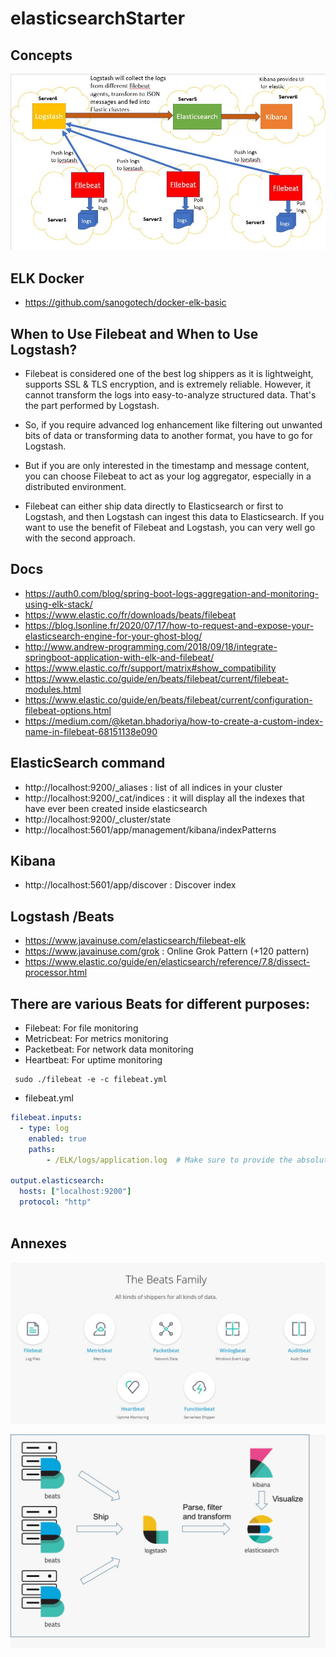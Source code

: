 # elasticsearchStarter

## Concepts

![All Beats](https://github.com/sanogotech/elasticsearchStarter/blob/main/docs/images/beats-logstash.jpg)

## ELK Docker

- https://github.com/sanogotech/docker-elk-basic

## When to Use Filebeat and When to Use Logstash?

- Filebeat is considered one of the best log shippers as it is lightweight, supports SSL & TLS encryption, and is extremely reliable. However, it cannot transform the logs into easy-to-analyze structured data. 
That's the part performed by Logstash.

- So, if you require advanced log enhancement like filtering out unwanted bits of data or transforming data to another format, you have to go for Logstash.

- But if you are only interested in the timestamp and message content, you can choose Filebeat to act as your log aggregator, especially in a distributed environment.

- Filebeat can either ship data directly to Elasticsearch or first to Logstash, and then Logstash can ingest this data to Elasticsearch. If you want to use the benefit of Filebeat and Logstash, you can very well go with the second approach.
##  Docs
- https://auth0.com/blog/spring-boot-logs-aggregation-and-monitoring-using-elk-stack/
- https://www.elastic.co/fr/downloads/beats/filebeat
- https://blog.lsonline.fr/2020/07/17/how-to-request-and-expose-your-elasticsearch-engine-for-your-ghost-blog/
- http://www.andrew-programming.com/2018/09/18/integrate-springboot-application-with-elk-and-filebeat/
- https://www.elastic.co/fr/support/matrix#show_compatibility
- https://www.elastic.co/guide/en/beats/filebeat/current/filebeat-modules.html
- https://www.elastic.co/guide/en/beats/filebeat/current/configuration-filebeat-options.html
- https://medium.com/@ketan.bhadoriya/how-to-create-a-custom-index-name-in-filebeat-68151138e090
## ElasticSearch command

- http://localhost:9200/_aliases   : list of all indices in your cluster
- http://localhost:9200/_cat/indices : it will display all the indexes that have ever been created inside elasticsearch
- http://localhost:9200/_cluster/state
- http://localhost:5601/app/management/kibana/indexPatterns

## Kibana
- http://localhost:5601/app/discover :  Discover index

## Logstash /Beats
- https://www.javainuse.com/elasticsearch/filebeat-elk
- https://www.javainuse.com/grok  : Online Grok Pattern (+120 pattern)
- https://www.elastic.co/guide/en/elasticsearch/reference/7.8/dissect-processor.html

## There are various Beats for different purposes:

- Filebeat: For file monitoring
- Metricbeat: For metrics monitoring
- Packetbeat: For network data monitoring
- Heartbeat: For uptime monitoring

```
 sudo ./filebeat -e -c filebeat.yml
```

* filebeat.yml
```yml
filebeat.inputs:
  - type: log
    enabled: true
    paths:
        - /ELK/logs/application.log  # Make sure to provide the absolute path of the file

output.elasticsearch:
  hosts: ["localhost:9200"]
  protocol: "http"
  
  ```
## Annexes

![All Beats](https://github.com/sanogotech/elasticsearchStarter/blob/main/docs/images/beats.jpg)


![beat to logstash](https://github.com/sanogotech/elasticsearchStarter/blob/main/docs/images/beatsELK.jpeg)